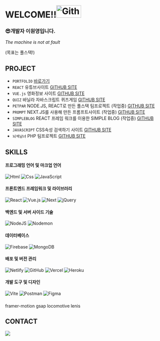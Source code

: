 # WELCOME!!<img src="https://media.giphy.com/media/oz45ELYgMoYVsZqmor/giphy.gif?cid=82a1493b46gqhff3pfz6g198ninfz0d73ywhq9v09ljhpnix&ep=v1_stickers_trending&rid=giphy.gif&ct=s" width="80px" height="40px" title="Github_Logo" />

### 😎개발자 이원영입니다.

_The machine is not at fault_

(목표는 풀스택!)

## PROJECT
- `PORTFOLIO` <a href="https://github.com/elese0821/wonyoung-portfolio">바로가기</a>
- `REACT` 유튜브사이트
<a href="https://github.com/elese0821/youtube-project" target="_blank">GITHUB SITE</a>
- `VUE.js` 영화정보 사이트
<a href="https://github.com/elese0821/movie-project" target="_blank">GITHUB SITE</a>
- `QUIZ` 바닐라 자바스크립트 퀴즈게임
<a href="https://github.com/elese0821/javascript_quiz" target="_blank">GITHUB SITE</a>
- `PETPAR` NODE.JS, REACT로 만든 풀스택 팀프로젝트 (작업중)
<a href="https://github.com/chfhr22/petpar" target="_blank">GITHUB SITE</a>
- `PROMPT` NEXT.JS를 사용해 만든 프롬프트사이트 (작업중)
<a href="https://github.com/elese0821/next-blog" target="_blank">GITHUB SITE</a>
- `SIMPLEBLOG` REACT 프레임 워크를 이용한 SIMPLE BLOG (작업중)
<a href="https://github.com/elese0821/react-blog" target="_blank">GITHUB SITE</a>
- `JAVASCRIPT` CSS속성 검색하기 사이트
<a href="https://github.com/elese0821/javascript_css" target="_blank">GITHUB SITE</a>
- `뇌섹남녀` PHP 팀프로젝트
<a href="https://github.com/elese0821/php-project" target="_blank">GITHUB SITE</a>


## SKILLS
#### 프로그래밍 언어 및 마크업 언어<br />
<img alt="Html" src="https://img.shields.io/badge/HTML5-E34F26.svg?&style=for-the-badge&logo=HTML5&logoColor=white"/> <img alt="Css" src="https://img.shields.io/badge/CSS3-1572B6.svg?&style=for-the-badge&logo=CSS3&logoColor=white"/> <img alt="JavaScript" src="https://img.shields.io/badge/JavaScript-F7DF1E.svg?&style=for-the-badge&logo=JavaScript&logoColor=black"/>

#### 프론트엔드 프레임워크 및 라이브러리
<img alt="React" src="https://img.shields.io/badge/react-%2320232a.svg?style=for-the-badge&logo=react&logoColor=%2361DAFB"/> <img alt="Vue.js" src="https://img.shields.io/badge/vuejs-%2335495e.svg?style=for-the-badge&logo=vuedotjs&logoColor=%234FC08D"/> <img alt="Next" src="https://img.shields.io/badge/Next-black?style=for-the-badge&logo=next.js&logoColor=white"/> <img alt="jQuery" src="https://img.shields.io/badge/jquery-%230769AD.svg?style=for-the-badge&logo=jquery&logoColor=white"/>

#### 백엔드 및 서버 사이드 기술
<img alt="NodeJS" src="https://img.shields.io/badge/node.js-6DA55F?style=for-the-badge&logo=node.js&logoColor=white"/> <img alt="Nodemon" src="https://img.shields.io/badge/NODEMON-%23323330.svg?style=for-the-badge&logo=nodemon&logoColor=%BBDEAD"/>

#### 데이터베이스
<img alt="Firebase" src="https://img.shields.io/badge/Firebase-039BE5?style=for-the-badge&logo=Firebase&logoColor=white"/> <img alt="MongoDB" src="https://img.shields.io/badge/MongoDB-%234ea94b.svg?style=for-the-badge&logo=mongodb&logoColor=white"/>

#### 배포 및 버전 관리
<img alt="Netlify" src="https://img.shields.io/badge/netlify-%23000000.svg?style=for-the-badge&logo=netlify&logoColor=#00C7B7"/> <img alt="GitHub" src="https://img.shields.io/badge/github-%23121011.svg?style=for-the-badge&logo=github&logoColor=white"/> <img alt="Vercel" src="https://img.shields.io/badge/vercel-%23000000.svg?style=for-the-badge&logo=vercel&logoColor=white"/> <img alt="Heroku" src="https://img.shields.io/badge/heroku-%23430098.svg?style=for-the-badge&logo=heroku&logoColor=white"/>

#### 개발 도구 및 디자인
<img alt="Vite" src="https://img.shields.io/badge/vite-%23646CFF.svg?style=for-the-badge&logo=vite&logoColor=white"/> <img alt="Postman" src="https://img.shields.io/badge/Postman-FF6C37?style=for-the-badge&logo=postman&logoColor=white"/> <img alt="Figma" src="https://img.shields.io/badge/figma-%23F24E1E.svg?style=for-the-badge&logo=figma&logoColor=white"/>

### 
framer-motion
gsap
locomotive
lenis

## CONTACT
<a href="mailto:elese0821@gmail.com">
<img src="https://img.shields.io/badge/Gmail-EA4335?style=for-the-badge&logo=Gmail&logoColor=white">
</a>

